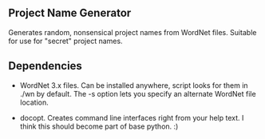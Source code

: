 Project Name Generator
----------------------

Generates random, nonsensical project names from WordNet files.
Suitable for use for "secret" project names.

Dependencies
------------

- WordNet 3.x files. Can be installed anywhere, script looks for them in
./wn by default. The -s option lets you specify an alternate WordNet file
location.

- docopt. Creates command line interfaces right from your help text. I think
this should become part of base python. :)
